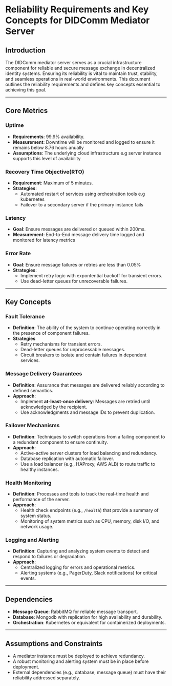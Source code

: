 # Reliability Requirements and Key Concepts for DIDComm Mediator Server

## Introduction
The DIDComm mediator server serves as a crucial infrastructure component for reliable and secure message exchange in decentralized identity systems. Ensuring its reliability is vital to maintain trust, stability, and seamless operations in real-world environments. This document outlines the reliability requirements and defines key concepts essential to achieving this goal.

---

## Core Metrics

### Uptime
- **Requirements**: 99.9% availability.
- **Measurement**: Downtime will be monitored and logged to ensure it remains below 8.76 hours anually
- **Assumptions**: The underlying cloud infrastructure e.g server instance supports this level of availability

### Recovery Time Objective(RTO)
- **Requirement**: Maximum of 5 minutes.
- **Strategies**:
    - Automated restart of services using orchestration tools e.g kubernetes
    - Failover to a secondary server if the primary instance fails

### Latency
- **Goal**: Ensure messages are delivered or queued within 200ms.
- **Measurement**: End-to-End message delivery time logged and monitored for latency metrics

### Error Rate
- **Goal**: Ensure message failures or retries are less than 0.05%
- **Strategies**: 
    - Implement retry logic with expontential backoff for transient errors.
    - Use dead-letter queues for unrecoverable failures.

---

## Key Concepts

### Fault Tolerance
- **Definition**: The ability of the system to continue operating correctly in the presence of component failures.
- **Strategies**
    - Retry mechanisms for transient errors.
    - Dead-letter queues for unprocessable messages.
    - Circuit breakers to isolate and contain failures in dependent services.

### Message Delivery Guarantees
- **Definition**: Assurance that messages are delivered reliably according to defined semantics.
- **Approach**:
  - Implement **at-least-once delivery**: Messages are retried until acknowledged by the recipient.
  - Use acknowledgments and message IDs to prevent duplication.

### Failover Mechanisms
- **Definition**: Techniques to switch operations from a failing component to a redundant component to ensure continuity.
- **Approach**:
  - Active-active server clusters for load balancing and redundancy.
  - Database replication with automatic failover.
  - Use a load balancer (e.g., HAProxy, AWS ALB) to route traffic to healthy instances.

### Health Monitoring
- **Definition**: Processes and tools to track the real-time health and performance of the server.
- **Approach**:
  - Health check endpoints (e.g., `/health`) that provide a summary of system status.
  - Monitoring of system metrics such as CPU, memory, disk I/O, and network usage.

### Logging and Alerting
- **Definition**: Capturing and analyzing system events to detect and respond to failures or degradation.
- **Approach**:
  - Centralized logging for errors and operational metrics.
  - Alerting systems (e.g., PagerDuty, Slack notifications) for critical events.

---

## Dependencies
- **Message Queue**: RabbitMQ for reliable message transport.
- **Database**: Mongodb with replication for high availability and durability.
- **Orchestration**: Kubernetes or equivalent for containerized deployments.

---

## Assumptions and Constraints
- A mediator instance must be deployed to achieve redundancy.
- A robust monitoring and alerting system must be in place before deployment.
- External dependencies (e.g., database, message queue) must have their reliability addressed separately.
